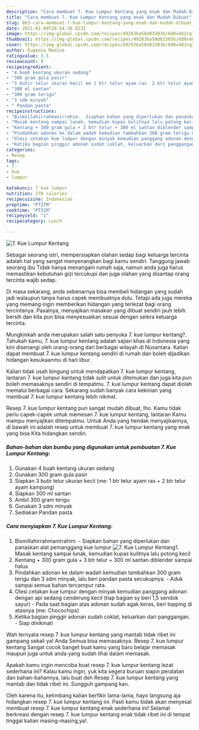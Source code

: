 ```yaml
---
description: "Cara membuat 7. Kue Lumpur Kentang yang enak dan Mudah Dibuat"
title: "Cara membuat 7. Kue Lumpur Kentang yang enak dan Mudah Dibuat"
slug: 863-cara-membuat-7-kue-lumpur-kentang-yang-enak-dan-mudah-dibuat
date: 2021-01-09T20:54:38.023Z
image: https://img-global.cpcdn.com/recipes/492836a58d03303b/680x482cq70/7-kue-lumpur-kentang-foto-resep-utama.jpg
thumbnail: https://img-global.cpcdn.com/recipes/492836a58d03303b/680x482cq70/7-kue-lumpur-kentang-foto-resep-utama.jpg
cover: https://img-global.cpcdn.com/recipes/492836a58d03303b/680x482cq70/7-kue-lumpur-kentang-foto-resep-utama.jpg
author: Eugenia Medina
ratingvalue: 3.5
reviewcount: 9
recipeingredient:
- "4 buah kentang ukuran sedang"
- "300 gram gula pasir"
- "3 butir telur ukuran kecil me 1 btr telur ayam ras  2 btr telur ayam kampung"
- "300 ml santan"
- "300 gram terigu"
- "3 sdm minyak"
- " Pandan pasta"
recipeinstructions:
- "Bismillahirrahmanirrahim.  Siapkan bahan yang diperlukan dan panaskan alat pemanggang kue lumpur"
- "Masak kentang sampai lunak, kemudian kupas kulitnya lalu potong kecil"
- "Kentang + 300 gram gula + 3 btr telur + 300 ml santan diblender sampai halus"
- "Pindahkan adonan ke dalam wadah kemudian tambahkan 300 gram terigu dan 3 sdm minyak, lalu beri pandan pasta secukupnya.  Aduk sampai semua bahan tercampur rata."
- "Olesi cetakan kue lumpur dengan minyak kemudian panggang adonan dengan api sedang cenderung kecil (tiap bagian sy beri 1,5 sendok sayur)  Pada saat bagian atas adonan sudah agak keras, beri topping di atasnya (me: Chocochips)"
- "Ketika bagian pinggir adonan sudah coklat, keluarkan dari panggangan.  Siap dinikmati"
categories:
- Resep
tags:
- 7
- kue
- lumpur

katakunci: 7 kue lumpur 
nutrition: 270 calories
recipecuisine: Indonesian
preptime: "PT27M"
cooktime: "PT31M"
recipeyield: "1"
recipecategory: Lunch

---
```



![7. Kue Lumpur Kentang](https://img-global.cpcdn.com/recipes/492836a58d03303b/680x482cq70/7-kue-lumpur-kentang-foto-resep-utama.jpg)

Sebagai seorang istri, mempersiapkan olahan sedap bagi keluarga tercinta adalah hal yang sangat menyenangkan bagi kamu sendiri. Tanggung jawab seorang ibu Tidak hanya menangani rumah saja, namun anda juga harus memastikan kebutuhan gizi tercukupi dan juga olahan yang disantap orang tercinta wajib sedap.

Di masa  sekarang, anda sebenarnya bisa membeli hidangan yang sudah jadi walaupun tanpa harus capek membuatnya dulu. Tetapi ada juga mereka yang memang ingin memberikan hidangan yang terlezat bagi orang tercintanya. Pasalnya, menyajikan masakan yang dibuat sendiri jauh lebih bersih dan kita pun bisa menyesuaikan sesuai dengan selera keluarga tercinta. 



Mungkinkah anda merupakan salah satu penyuka 7. kue lumpur kentang?. Tahukah kamu, 7. kue lumpur kentang adalah sajian khas di Indonesia yang kini disenangi oleh orang-orang dari berbagai wilayah di Nusantara. Kalian dapat membuat 7. kue lumpur kentang sendiri di rumah dan boleh dijadikan hidangan kesukaanmu di hari libur.

Kalian tidak usah bingung untuk mendapatkan 7. kue lumpur kentang, lantaran 7. kue lumpur kentang tidak sulit untuk ditemukan dan juga kita pun boleh memasaknya sendiri di tempatmu. 7. kue lumpur kentang dapat diolah memalui berbagai cara. Sekarang sudah banyak cara kekinian yang membuat 7. kue lumpur kentang lebih nikmat.

Resep 7. kue lumpur kentang pun sangat mudah dibuat, lho. Kamu tidak perlu capek-capek untuk memesan 7. kue lumpur kentang, lantaran Kamu mampu menyajikan ditempatmu. Untuk Anda yang hendak menyajikannya, di bawah ini adalah resep untuk membuat 7. kue lumpur kentang yang enak yang bisa Kita hidangkan sendiri.

<!--inarticleads1-->

##### Bahan-bahan dan bumbu yang digunakan untuk pembuatan 7. Kue Lumpur Kentang:

1. Gunakan 4 buah kentang ukuran sedang
1. Gunakan 300 gram gula pasir
1. Siapkan 3 butir telur ukuran kecil (me: 1 btr telur ayam ras + 2 btr telur ayam kampung)
1. Siapkan 300 ml santan
1. Ambil 300 gram terigu
1. Gunakan 3 sdm minyak
1. Sediakan  Pandan pasta




<!--inarticleads2-->

##### Cara menyiapkan 7. Kue Lumpur Kentang:

1. Bismillahirrahmanirrahim.  - Siapkan bahan yang diperlukan dan panaskan alat pemanggang kue lumpur
<img src="https://img-global.cpcdn.com/steps/f9f09c7841360674/160x128cq70/7-kue-lumpur-kentang-langkah-memasak-1-foto.jpg" alt="7. Kue Lumpur Kentang">1. Masak kentang sampai lunak, kemudian kupas kulitnya lalu potong kecil
1. Kentang + 300 gram gula + 3 btr telur + 300 ml santan diblender sampai halus
1. Pindahkan adonan ke dalam wadah kemudian tambahkan 300 gram terigu dan 3 sdm minyak, lalu beri pandan pasta secukupnya.  - Aduk sampai semua bahan tercampur rata.
1. Olesi cetakan kue lumpur dengan minyak kemudian panggang adonan dengan api sedang cenderung kecil (tiap bagian sy beri 1,5 sendok sayur)  - Pada saat bagian atas adonan sudah agak keras, beri topping di atasnya (me: Chocochips)
1. Ketika bagian pinggir adonan sudah coklat, keluarkan dari panggangan.  - Siap dinikmati




Wah ternyata resep 7. kue lumpur kentang yang mantab tidak ribet ini gampang sekali ya! Anda Semua bisa memasaknya. Resep 7. kue lumpur kentang Sangat cocok banget buat kamu yang baru belajar memasak maupun juga untuk anda yang sudah lihai dalam memasak.

Apakah kamu ingin mencoba buat resep 7. kue lumpur kentang lezat sederhana ini? Kalau kamu ingin, yuk kita segera buruan siapin peralatan dan bahan-bahannya, lalu buat deh Resep 7. kue lumpur kentang yang mantab dan tidak ribet ini. Sungguh gampang kan. 

Oleh karena itu, ketimbang kalian berfikir lama-lama, hayo langsung aja hidangkan resep 7. kue lumpur kentang ini. Pasti kamu tiidak akan menyesal membuat resep 7. kue lumpur kentang enak sederhana ini! Selamat berkreasi dengan resep 7. kue lumpur kentang enak tidak ribet ini di tempat tinggal kalian masing-masing,ya!.

